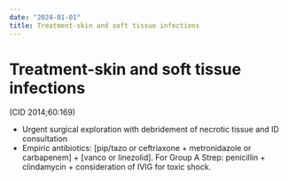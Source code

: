 ```yaml
---
date: "2024-01-01"
title: Treatment-skin and soft tissue infections
---
```


# Treatment-skin and soft tissue infections

 (CID 2014;60:169)
* Urgent surgical exploration with debridement of necrotic tissue and ID consultation
* Empiric antibiotics: [pip/tazo or ceftriaxone + metronidazole or carbapenem] + [vanco or linezolid]. For Group A Strep: penicillin + clindamycin + consideration of IVIG for toxic shock.
